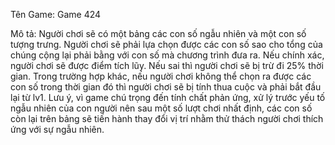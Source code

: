 Tên Game: Game 424

Mô tả:
Người chơi sẽ có một bảng các con số ngẫu nhiên và một con số tượng trưng. Người chơi sẽ phải lựa chọn được các con số sao cho tổng của chúng cộng lại phải bằng với con số mà chương trình đưa ra. Nếu chính xác, người chơi sẽ được điểm tích lũy. Nếu sai thì người chơi sẽ bị trừ đi 25% thời gian. Trong trường hợp khác, nếu người chơi không thể chọn ra được các con số trong thời gian đó thì người chơi sẽ bị tính thua cuộc và phải bắt đầu lại từ lv1. Lưu ý, vì game chú trọng đến tính chất phản ứng, xử lý trước yếu tố ngẫu nhiên của con người nên sau một số lượt chơi nhất định, các con số còn lại trên bảng sẽ tiến hành thay đổi vị trí nhằm thử thách người chơi thích ứng với sự ngẫu nhiên.